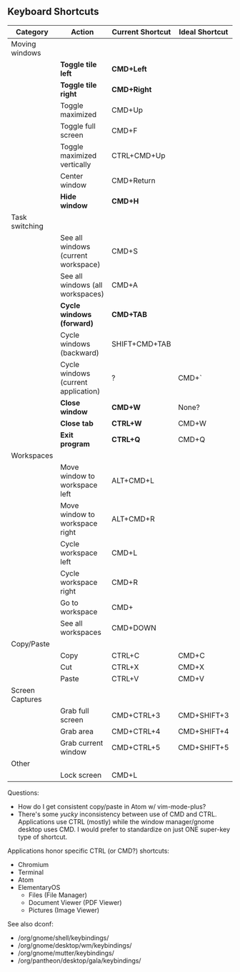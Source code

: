
## Keyboard Shortcuts

| Category        | Action                              | Current Shortcut | Ideal Shortcut |
| --------------- | ----------------------------------- | ---------------- | -------------- |
| Moving windows  |                                     |                  |                |
|                 | **Toggle tile left**                | **CMD+Left**     |                |
|                 | **Toggle tile right**               | **CMD+Right**    |                |
|                 | Toggle maximized                    | CMD+Up           |                |
|                 | Toggle full screen                  | CMD+F            |                |
|                 | Toggle maximized vertically         | CTRL+CMD+Up      |                |
|                 | Center window                       | CMD+Return       |                |
|                 | **Hide window**                     | **CMD+H**        |                |
| Task switching  |                                     |                  |                |
|                 | See all windows (current workspace) | CMD+S            |                |
|                 | See all windows (all workspaces)    | CMD+A            |                |
|                 | **Cycle windows (forward)**         | **CMD+TAB**      |                |
|                 | Cycle windows (backward)            | SHIFT+CMD+TAB    |                |
|                 | Cycle windows (current application) | ?                | CMD+`          |
|                 | **Close window**                    | **CMD+W**        | None?          |
|                 | **Close tab**                       | **CTRL+W**       | CMD+W          |
|                 | **Exit program**                    | **CTRL+Q**       | CMD+Q          |
| Workspaces      |                                     |                  |                |
|                 | Move window to workspace left       | ALT+CMD+L        |                |
|                 | Move window to workspace right      | ALT+CMD+R        |                |
|                 | Cycle workspace left                | CMD+L            |                |
|                 | Cycle workspace right               | CMD+R            |                |
|                 | Go to workspace                     | CMD+<number>     |                |
|                 | See all workspaces                  | CMD+DOWN         |                |
| Copy/Paste      |                                     |                  |                |
|                 | Copy                                | CTRL+C           | CMD+C          |
|                 | Cut                                 | CTRL+X           | CMD+X          |
|                 | Paste                               | CTRL+V           | CMD+V          |
| Screen Captures |                                     |                  |                |
|                 | Grab full screen                    | CMD+CTRL+3       | CMD+SHIFT+3    |
|                 | Grab area                           | CMD+CTRL+4       | CMD+SHIFT+4    |
|                 | Grab current window                 | CMD+CTRL+5       | CMD+SHIFT+5    |
| Other           |                                     |                  |                |
|                 | Lock screen                         | CMD+L            |                |

Questions:

  * How do I get consistent copy/paste in Atom w/ vim-mode-plus?
  * There's some *yucky* inconsistency between use of CMD and CTRL.
    Applications use CTRL (mostly) while the window manager/gnome desktop uses
    CMD. I would prefer to standardize on just ONE super-key type of shortcut.

Applications honor specific CTRL (or CMD?) shortcuts:

  * Chromium
  * Terminal
  * Atom
  * ElementaryOS
    * Files (File Manager)
    * Document Viewer (PDF Viewer)
    * Pictures (Image Viewer)

See also dconf:

  * /org/gnome/shell/keybindings/
  * /org/gnome/desktop/wm/keybindings/
  * /org/gnome/mutter/keybindings/
  * /org/pantheon/desktop/gala/keybindings/
